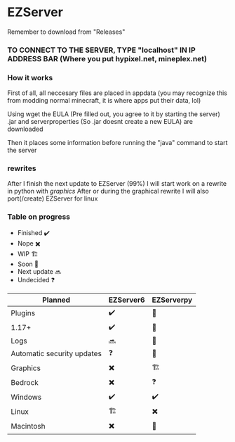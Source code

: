 # EZServer
Remember to download from "Releases"

### TO CONNECT TO THE SERVER, TYPE "localhost" IN IP ADDRESS BAR (Where you put hypixel.net, mineplex.net)


### How it works

First of all, all neccesary files are placed in appdata (you may recognize this from modding normal minecraft, it is where apps put their data, lol)

Using wget the EULA (Pre filled out, you agree to it by starting the server) .jar and serverproperties (So .jar doesnt create a new EULA) are downloaded

Then it places some information before running the "java" command to start the server

### rewrites

After I finish the next update to EZServer (99%) I will start work on a rewrite in python with *graphics*
After or during the graphical rewrite I will also port(/create) EZServer for linux

### Table on progress

- Finished ✔️
- Nope ✖️
- WIP 🏗️
- Soon 🚧
- Next update 🔜
- Undecided ❓

| Planned | EZServer6 | EZServerpy |
| ----------- | ----------- | ----------- |
| Plugins | ✔️ | 🚧 |
| 1.17+ | ✔️ | 🚧 |
| Logs | 🔜 | 🚧 |
| Automatic security updates | ❓ | 🚧 |
| Graphics | ✖️ | 🏗️ |
| Bedrock | ✖️ | ❓ |
| Windows | ✔️ | ✔️ |
| Linux | 🏗️ | ✖️ |
| Macintosh | ✖️ | 🚧 |
